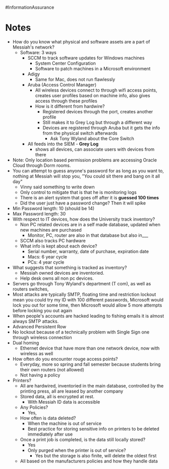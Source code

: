 #InformationAssurance
# Notes
- How do you know what physical and software assets are a part of Messiah's network?
	- Software: 3 ways
		- SCCM to track software updates for Windows machines
			- System Center Configuration 
			- Software to patch machines in a Microsoft environment
		- Adigy
			- Same for Mac, does not run flawlessly
		- Aruba (Access Control Manager)
			- All wireless devices connect to through wifi access points, creates user profiles based on machine info, also gives access through these profiles
			- How is it different from hardwire?
				- Registered devices through the port, creates another profile
				- Still makes it to Grey Log but through a different way
				- Devices are registered through Aruba but it gets the info from the physical switch afterwards
					- Ask Tony Wyland about the Core Switch
		- All feeds into the SIEM - **Grey Log**
			- shows all devices, can associate users with devices from there
- Note: Only location based permission problems are accessing Oracle Cloud through Dorm rooms.
- You can attempt to guess anyone's password for as long as you want to, nothing at Messiah will stop you, "You could sit there and bang on it all day"
	- Vinny said something to write down
	- Only control to mitigate that is that he is monitoring logs
	- There is an alert system that goes off after it is **guessed 100 times**
	- Did the user just have a password change? Then it will spike
- Min Password length: 10 (should be 14)
- Max Password length: 30
- With respect to IT devices, how does the University track inventory?
	- Non PC related devices are in a self made database, updated when new machines are purchased
		- Monitor, PC, router are also in that database but also in___
	- SCCM also tracks PC hardware
	- What info is kept about each device?
		- Serial number, warranty, date of purchase, expiration date
		- Macs: 6 year cycle
		- PCs: 4 year cycle
- What suggests that something is tracked as inventory?
	- Messiah owned devices are inventoried.
	- Help desk owns all non pc devices.
- Servers go through Tony Wyland's department (T com), as well as routers switches, 
- Most attacks are typically SMTP, floating time and restriction lockout mean you could try my ID with 100 different passwords, Microsoft would lock you out for some time, then Microsoft would allow 5 more attempts before locking you out again
- When people's accounts are hacked leading to fishing emails it is almost always SMTP attacks.
- Advanced Persistent Row
- No lockout because of a technically problem with Single Sign one through wireless connection
- Dual homing
	- Ethernet device that have more than one network device, now with wireless as well
- How often do you encounter rouge access points?
	- Everyday, more so spring and fall semester because students bring their own routers (not allowed)
	- Not having a policy 
- Printers?
	- All are hardwired, inventoried in the main database, controlled by the printing press, all are leased by another company
	- Stored data, all is encrypted at rest.
		- With Messiah ID data is accessible
	- Any Policies?
		- Yes,
	- How often is data deleted?
		- When the machine is out of service
		- Best practice for storing sensitive info on printers to be deleted immediately after use
	- Once a print job is completed, is the data still locally stored?
		- Yes
		- Only purged when the printer is out of service?
			- Yes but the storage is also finite, will delete the oldest first
	- All based on the manufacturers policies and how they handle data